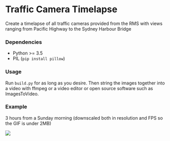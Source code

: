 # Traffic Camera Timelapse
Create a timelapse of all traffic cameras provided from the RMS with views ranging from Pacific Highway to the Sydney Harbour Bridge

### Dependencies
* Python >= 3.5
* PIL (`pip install pillow`)

### Usage
Run `build.py` for as long as you desire. Then string the images together into a video with ffmpeg or a video editor or open source software such as ImagesToVideo.

### Example
3 hours from a Sunday morning (downscaled both in resolution and FPS so the GIF is under 2MB)
<div><img src="example.gif"></div><br>
